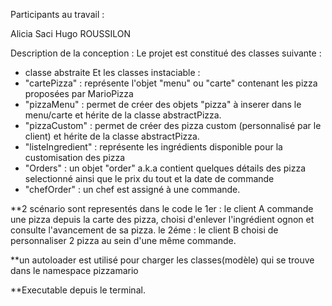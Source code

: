 Participants au travail : 

Alicia Saci
Hugo ROUSSILON


Description de la conception :
Le projet est constitué des classes suivante :
- classe abstraite <abstractPizza>
Et les classes instaciable : 
- "cartePizza" : représente  l'objet "menu" ou "carte" contenant les pizza proposées par MarioPizza
- "pizzaMenu" :  permet de créer des objets "pizza" à inserer dans le menu/carte et hérite de la classe abstractPizza.
- "pizzaCustom" : permet de créer des pizza custom (personnalisé par le client) et hérite de la classe abstractPizza.
- "listeIngredient" : représente les ingrédients disponible pour la customisation des pizza
- "Orders" : un objet "order" a.k.a contient quelques détails des pizza selectionné ainsi que le prix du tout et la date de commande
- "chefOrder" : un chef est assigné à une commande.

**2 scénario sont representés dans le code
le 1er : le client A commande une pizza depuis la carte des pizza, choisi d'enlever l'ingrédient ognon et consulte l'avancement de sa pizza.
le 2éme : le client B choisi de personnaliser 2 pizza au sein d'une même commande.

**un autoloader est utilisé pour charger les classes(modèle) qui se trouve dans le 
namespace pizzamario

**Executable depuis le terminal.
